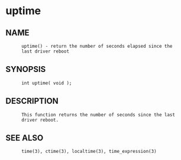 # uptime
## NAME
          uptime() - return the number of seconds elapsed since the
          last driver reboot

## SYNOPSIS
          int uptime( void );

## DESCRIPTION
          This function returns the number of seconds since the last
          driver reboot.

## SEE ALSO
          time(3), ctime(3), localtime(3), time_expression(3)

